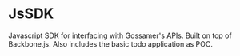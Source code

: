 JsSDK
=====

Javascript SDK for interfacing with Gossamer's APIs. Built on top of Backbone.js.
Also includes the basic todo application as POC.
